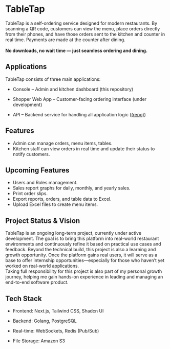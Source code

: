 # TableTap

TableTap is a self-ordering service designed for modern restaurants. By scanning a QR code, customers can view the menu, place orders directly from their phones, and have those orders sent to the kitchen and counter in real time. Payments are made at the counter after dining.
<br>
<br>
**No downloads, no wait time — just seamless ordering and dining.**

## Applications
TableTap consists of three main applications:

  - Console – Admin and kitchen dashboard (this repository)

  - Shopper Web App – Customer-facing ordering interface (under development)

  - API – Backend service for handling all application logic ([(repo)](https://github.com/Tech-Notes/table-tap.api))

## Features
  - Admin can manage orders, menu items, tables.
  - Kitchen staff can view orders in real time and update their status to notify customers.

## Upcoming Features
  - Users and Roles management.
  - Sales report graphs for daily, monthly, and yearly sales.
  - Print order slips.
  - Export reports, orders, and table data to Excel.
  - Upload Excel files to create menu items.

## Project Status & Vision
TableTap is an ongoing long-term project, currently under active development. The goal is to bring this platform into real-world restaurant environments and continuously refine it based on practical use cases and feedback. Beyond the technical build, this project is also a learning and growth opportunity. Once the platform gains real users, it will serve as a base to offer internship opportunities—especially for those who haven’t yet worked on real-world applications.<br>
Taking full responsibility for this project is also part of my personal growth journey, helping me gain hands-on experience in leading and managing an end-to-end software product.

## Tech Stack
  - Frontend: Next.js, Tailwind CSS, Shadcn UI

  - Backend: Golang, PostgreSQL

  - Real-time: WebSockets, Redis (Pub/Sub)
  
  - File Storage: Amazon S3 

